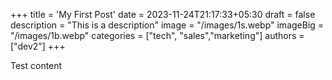 +++
title = 'My First Post'
date = 2023-11-24T21:17:33+05:30
draft = false
description = "This is a description"
image = "/images/1s.webp"
imageBig = "/images/1b.webp"
categories = ["tech", "sales","marketing"]
authors = ["dev2"]
+++

Test content
